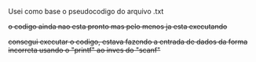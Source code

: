Usei como base o pseudocodigo do arquivo .txt

<s>o codigo ainda nao esta pronto mas pelo menos ja esta executando<s>

consegui executar o codigo, estava fazendo a entrada de dados da forma incorreta usando o "printf" ao inves do "scanf"
